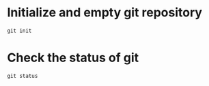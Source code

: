 # Initialize and empty git repository 
``` git init ```

# Check the status of git 
``` git status ```
